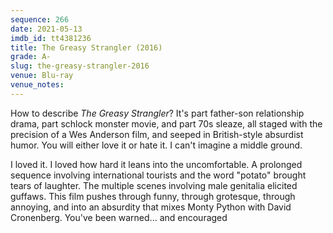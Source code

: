 ```yaml
---
sequence: 266
date: 2021-05-13
imdb_id: tt4381236
title: The Greasy Strangler (2016)
grade: A-
slug: the-greasy-strangler-2016
venue: Blu-ray
venue_notes:
---
```


How to describe _The Greasy Strangler_? It's part father-son relationship drama, part schlock monster movie, and part 70s sleaze, all staged with the precision of a Wes Anderson film, and seeped in British-style absurdist humor. You will either love it or hate it. I can't imagine a middle ground.

<!-- end -->

I loved it. I loved how hard it leans into the uncomfortable. A prolonged sequence involving international tourists and the word "potato" brought tears of laughter. The multiple scenes involving male genitalia elicited guffaws. This film pushes through funny, through grotesque, through annoying, and into an absurdity that mixes Monty Python with David Cronenberg. You've been warned... and encouraged
